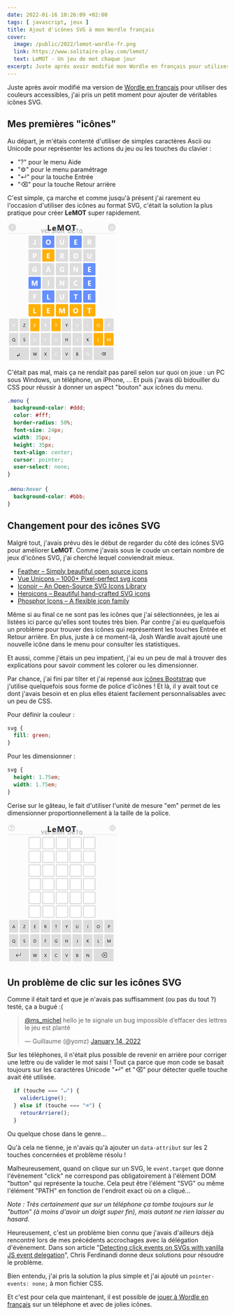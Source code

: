 ```yaml
---
date: 2022-01-16 10:26:09 +02:00
tags: [ javascript, jeux ]
title: Ajout d'icônes SVG à mon Wordle français
cover:
  image: /public/2022/lemot-wordle-fr.png
  link: https://www.solitaire-play.com/lemot/
  text: LeMOT - Un jeu de mot chaque jour
excerpt: Juste après avoir modifié mon Wordle en français pour utiliser des couleurs accessibles, j'ai pris un petit moment pour ajouter de véritables icônes SVG.
---
```


Juste après avoir modifié ma version de [Wordle en français](https://www.solitaire-play.com/lemot/) pour utiliser des couleurs accessibles, j'ai pris un petit moment pour ajouter de véritables icônes SVG.


## Mes premières "icônes"

Au départ, je m'étais contenté d'utiliser de simples caractères Ascii ou Unicode pour représenter les actions du jeu ou les touches du clavier :

* "?" pour le menu Aide
* "⚙" pour le menu paramétrage
* "↵" pour la touche Entrée
* "⌫" pour la touche Retour arrière

C'est simple, ça marche et comme jusqu'à présent j'ai rarement eu l'occasion d'utiliser des icônes au format SVG, c'était la solution la plus pratique pour créer **LeMOT** super rapidement.

![Les icônes d'origine](/public/2022/lemot-apres.png "Les «icônes» d'origine")

C'était pas mal, mais ça ne rendait pas pareil selon sur quoi on joue : un PC sous Windows, un téléphone, un iPhone, ... Et puis j'avais dû bidouiller du CSS pour réussir à donner un aspect "bouton" aux icônes du menu.

```css
.menu {
  background-color: #ddd;
  color: #fff;
  border-radius: 50%;
  font-size: 24px;
  width: 35px;
  height: 35px;
  text-align: center;
  cursor: pointer;
  user-select: none;
}

.menu:hover {
  background-color: #bbb;
}
```


## Changement pour des icônes SVG

Malgré tout, j'avais prévu dès le début de regarder du côté des icônes SVG pour améliorer **LeMOT**. Comme j'avais sous le coude un certain nombre de jeux d'icônes SVG, j'ai cherché lequel conviendrait mieux.

* [Feather – Simply beautiful open source icons](https://feathericons.com/)
* [Vue Unicons – 1000+ Pixel-perfect svg icons](https://antonreshetov.github.io/vue-unicons/)
* [Iconoir – An Open-Source SVG Icons Library](https://iconoir.com/)
* [Heroicons – Beautiful hand-crafted SVG icons](https://heroicons.com/)
* [Phosphor Icons – A flexible icon family](https://phosphoricons.com/)

Même si au final ce ne sont pas les icônes que j'ai sélectionnées, je les ai listées ici parce qu'elles sont toutes très bien. Par contre j'ai eu quelquefois un problème pour trouver des icônes qui représentent les touches Entrée et Retour arrière. En plus, juste à ce moment-là, Josh Wardle avait ajouté une nouvelle icône dans le menu pour consulter les statistiques.

Et aussi, comme j'étais un peu impatient, j'ai eu un peu de mal à trouver des explications pour savoir comment les colorer ou les dimensionner.

Par chance, j'ai fini par tilter et j'ai repensé aux [icônes Bootstrap](https://icons.getbootstrap.com/) que j'utilise quelquefois sous forme de police d'icônes ! Et là, il y avait tout ce dont j'avais besoin et en plus elles étaient facilement personnalisables avec un peu de CSS.

Pour définir la couleur :

```css
svg {
  fill: green;
}
```

Pour les dimensionner :

```css
svg {
  height: 1.75em;
  width: 1.75em;
}
```

Cerise sur le gâteau, le fait d'utiliser l'unité de mesure "em" permet de les dimensionner proportionnellement à la taille de la police.

![Les icônes SVG](/public/2022/lemot-icones-svg.png "Les «icônes» SVG")


## Un problème de clic sur les icônes SVG

Comme il était tard et que je n'avais pas suffisamment (ou pas du tout ?) testé, ça a bugué :(

<blockquote class="twitter-tweet"><p lang="fr" dir="ltr"><a href="https://twitter.com/ms_michel?ref_src=twsrc%5Etfw">@ms_michel</a> hello je te signale un bug impossible d’effacer des lettres le jeu est planté</p>&mdash; Guillaume (@yomz) <a href="https://twitter.com/yomz/status/1481782505309192194?ref_src=twsrc%5Etfw">January 14, 2022</a></blockquote> <script async src="https://platform.twitter.com/widgets.js" charset="utf-8"></script>

Sur les téléphones, il n'était plus possible de revenir en arrière pour corriger une lettre ou de valider le mot saisi ! Tout ça parce que mon code se basait toujours sur les caractères Unicode "↵" et "⌫" pour détecter quelle touche avait été utilisée.

```js
  if (touche === "↵") {
    validerLigne();
  } else if (touche === "⌫") {
    retourArriere();
  }
```

Ou quelque chose dans le genre...

Qu'à cela ne tienne, je n'avais qu'à ajouter un `data-attribut` sur les 2 touches concernées et problème résolu !

Malheureusement, quand on clique sur un SVG, le `event.target` que donne l'évènement "click" ne correspond pas obligatoirement à l'élément DOM "button" qui représente la touche. Cela peut être l'élément "SVG" ou même l'élément "PATH" en fonction de l'endroit exact où on a cliqué...

*Note : Très certainement que sur un téléphone ça tombe toujours sur le "button" (à moins d'avoir un doigt super fin), mais autant ne rien laisser au hasard.*

Heureusement, c'est un problème bien connu que j'avais d'ailleurs déjà rencontré lors de mes précédents accrochages avec la délégation d'évènement. Dans son article "[Detecting click events on SVGs with vanilla JS event delegation](https://gomakethings.com/detecting-click-events-on-svgs-with-vanilla-js-event-delegation/)", Chris Ferdinandi donne deux solutions pour résoudre le problème.

Bien entendu, j'ai pris la solution la plus simple et j'ai ajouté un `pointer-events: none;` à mon fichier CSS.

Et c'est pour cela que maintenant, il est possible de [jouer à Wordle en français](https://www.solitaire-play.com/lemot/) sur un téléphone et avec de jolies icônes.
